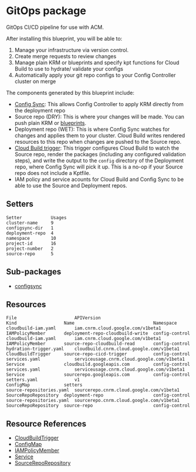 # GitOps package

GitOps CI/CD pipeline for use with ACM.

After installing this blueprint, you will be able to:

1. Manage your infrastructure via version control.
2. Create merge requests to review changes
3. Manage plain KRM or blueprints and specify kpt functions for Cloud Build to use to hydrate/ validate your configs
4. Automatically apply your git repo configs to your Config Controller cluster on merge

The components generated by this blueprint include:

- [Config Sync](https://cloud.google.com/kubernetes-engine/docs/add-on/config-sync/overview): This allows Config Controller to apply KRM directly from the deployment repo
- Source repo (DRY): This is where your changes will be made. You can push plain KRM or [blueprints](https://cloud.google.com/anthos-config-management/docs/concepts/blueprints).
- Deployment repo (WET): This is where Config Sync watches for changes and applies them to your cluster. Cloud Build writes rendered resources to this repo when changes are pushed to the Source repo.
- [Cloud Build trigger](https://cloud.google.com/cloud-build/docs/automating-builds/create-manage-triggers): This trigger configures Cloud Build to watch the Source repo, render the packages (including any configured validation steps), and write the output to the `config` directory of the Deployment repo, where Config Sync will pick it up. This is a no-op if your Source repo does not include a Kptfile. 
- IAM policy and service acounts for Cloud Build and Config Sync to be able to use the Source and Deployment repos.

## Setters

```
Setter           Usages
cluster-name     9
configsync-dir   1
deployment-repo  4
namespace        10
project-id       16
project-number   2
source-repo      5
```

## Sub-packages

- [configsync](/catalog/gitops/configsync/)

## Resources

```
File                      APIVersion                                  Kind                  Name                              Namespace
cloudbuild-iam.yaml       iam.cnrm.cloud.google.com/v1beta1           IAMPolicyMember       deployment-repo-cloudbuild-write  config-control
cloudbuild-iam.yaml       iam.cnrm.cloud.google.com/v1beta1           IAMPolicyMember       source-repo-cloudbuild-read       config-control
hydration-trigger.yaml    cloudbuild.cnrm.cloud.google.com/v1beta1    CloudBuildTrigger     source-repo-cicd-trigger          config-control
services.yaml             serviceusage.cnrm.cloud.google.com/v1beta1  Service               cloudbuild.googleapis.com         config-control
services.yaml             serviceusage.cnrm.cloud.google.com/v1beta1  Service               sourcerepo.googleapis.com         config-control
setters.yaml              v1                                          ConfigMap             setters
source-repositories.yaml  sourcerepo.cnrm.cloud.google.com/v1beta1    SourceRepoRepository  deployment-repo                   config-control
source-repositories.yaml  sourcerepo.cnrm.cloud.google.com/v1beta1    SourceRepoRepository  source-repo                       config-control
```

## Resource References

- [CloudBuildTrigger](https://cloud.google.com/config-connector/docs/reference/resource-docs/cloudbuild/cloudbuildtrigger)
- [ConfigMap](https://kubernetes.io/docs/reference/generated/kubernetes-api/v1.21/#configmap-v1-core)
- [IAMPolicyMember](https://cloud.google.com/config-connector/docs/reference/resource-docs/iam/iampolicymember)
- [Service](https://cloud.google.com/config-connector/docs/reference/resource-docs/serviceusage/service)
- [SourceRepoRepository](https://cloud.google.com/config-connector/docs/reference/resource-docs/sourcerepo/sourcereporepository)
